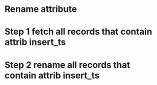 # Rename attribute

# Step 1 fetch all records that contain attrib insert_ts

# Step 2 rename all records that contain attrib insert_ts

